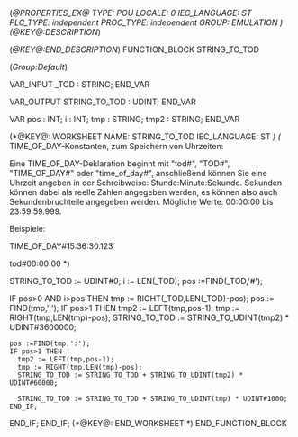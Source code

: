 (*@PROPERTIES_EX@
TYPE: POU
LOCALE: 0
IEC_LANGUAGE: ST
PLC_TYPE: independent
PROC_TYPE: independent
GROUP: EMULATION
*)
(*@KEY@:DESCRIPTION*)

(*@KEY@:END_DESCRIPTION*)
FUNCTION_BLOCK STRING_TO_TOD

(*Group:Default*)


VAR_INPUT
	_TOD :	STRING;
END_VAR


VAR_OUTPUT
	STRING_TO_TOD :	UDINT;
END_VAR


VAR
	pos :	INT;
	i :	INT;
	tmp :	STRING;
	tmp2 :	STRING;
END_VAR


(*@KEY@: WORKSHEET
NAME: STRING_TO_TOD
IEC_LANGUAGE: ST
*)
(*
TIME_OF_DAY-Konstanten, zum Speichern von Uhrzeiten:

Eine TIME_OF_DAY-Deklaration beginnt mit "tod#", "TOD#", "TIME_OF_DAY#"
oder "time_of_day#", anschließend können Sie eine Uhrzeit angeben in der Schreibweise:
Stunde:Minute:Sekunde. Sekunden können dabei als reelle Zahlen angegeben werden,
es können also auch Sekundenbruchteile angegeben werden.
Mögliche Werte: 00:00:00 bis 23:59:59.999.

Beispiele:

TIME_OF_DAY#15:36:30.123

tod#00:00:00
*)

STRING_TO_TOD := UDINT#0;
i := LEN(_TOD);
pos :=FIND(_TOD,'#');

IF pos>0 AND i>pos THEN
  tmp := RIGHT(_TOD,LEN(_TOD)-pos);
  pos := FIND(tmp,':');
  IF pos>1 THEN
    tmp2 := LEFT(tmp,pos-1);
    tmp := RIGHT(tmp,LEN(tmp)-pos);
    STRING_TO_TOD := STRING_TO_UDINT(tmp2) * UDINT#3600000;

    pos :=FIND(tmp,':');
    IF pos>1 THEN
      tmp2 := LEFT(tmp,pos-1);
      tmp := RIGHT(tmp,LEN(tmp)-pos);
      STRING_TO_TOD := STRING_TO_TOD + STRING_TO_UDINT(tmp2) * UDINT#60000;

      STRING_TO_TOD := STRING_TO_TOD + STRING_TO_UDINT(tmp) * UDINT#1000;
    END_IF;
  END_IF;
END_IF;
(*@KEY@: END_WORKSHEET *)
END_FUNCTION_BLOCK
